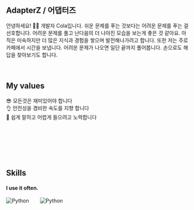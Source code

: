 ## AdapterZ / 어댑터즈
안녕하세요! 🙋‍♂️ 개발자 Cola입니다. 쉬운 문제를 푸는 것보다는 어려운 문제를 푸는 걸 선호합니다. 어려운 문제를 풀고 난다음의 더 나아진 모습을 보는게 좋은 것 같아요. 아직은 미숙하지만 더 많은 지식과 경험을 쌓으며 발전해나가려고 합니다.
또한 저는 주로 카페에서 시간을 보냅니다. 어려운 문제가 나오면 일단 끝까지 풀어봅니다. 손으로도 해답을 찾아보기도 합니다.
<br />
<br />
<br />
## My values
😎 모든것은 재미있어야 합니다<br />
👌 안전성을 겸비한 속도를 지향 합니다<br />
🦻 쉽게 말하고 어렵게 들으려고 노력합니다<br />
<br />
<br />
<br />
<br />
<br />
<br />
## Skills
#### I use it often.
<div style="display:flex;gap:30px;flex-wrap:wrap;">
  <img alt="Python" src ="https://img.shields.io/badge/PYTHON-000000.svg?&style=for-the-badge&logo=Python&logoColor=로고색상"/>
  <img alt="Python" src ="https://img.shields.io/badge/C-000000.svg?&style=for-the-badge&logo=C&logoColor=로고색상"/>
</div>
